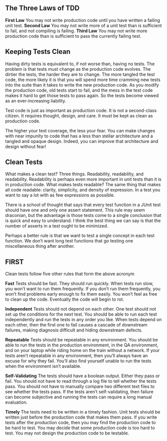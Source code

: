 ## The Three Laws of TDD

**First Law** You may not write production code until you have written a failing unit test. 
**Second Law** You may not write more of a unit test than is sufficient to fail, and not compiling is failing. 
**Third Law** You may not write more production code than is sufficient to pass the currently failing test.


## Keeping Tests Clean

Having dirty tests is equivalent to, if not worse than, having no tests. The problem is that tests must change as the production code evolves. The dirtier the tests, the harder they are to change. The more tangled the test code, the more likely it is that you will spend more time cramming new tests into the suite than it takes to write the new production code. As you modify the production code, old tests start to fail, and the mess in the test code makes it hard to get those tests to pass again. So the tests become viewed as an ever-increasing liability.

Test code is just as important as production code. It is not a second-class citizen. It requires thought, design, and care. It must be kept as clean as production code.

The higher your test coverage, the less your fear. You can make changes with near impunity to code that has a less than stellar architecture and a tangled and opaque design. Indeed, you can improve that architecture and design without fear!


## Clean Tests

What makes a clean test? Three things. Readability, readability, and readability. Readability is perhaps even more important in unit tests than it is in production code. What makes tests readable? The same thing that makes all code readable: clarity, simplicity, and density of expression. In a test you want to say a lot with as few expressions as possible.

There is a school of thought that says that every test function in a JUnit test should have one and only one assert statement. This rule may seem draconian, but the advantage is those tests come to a single conclusion that is quick and easy to understand. I think the best thing we can say is that the number of asserts in a test ought to be minimized.

Perhaps a better rule is that we want to test a single concept in each test function. We don’t want long test functions that go testing one miscellaneous thing after another.


## FIRST

Clean tests follow five other rules that form the above acronym

**Fast** 
Tests should be fast. They should run quickly. When tests run slow, you won’t want to run them frequently. If you don’t run them frequently, you won’t find problems early enough to fix them easily. You won’t feel as free to clean up the code. Eventually the code will begin to rot.

**Independent** 
Tests should not depend on each other. One test should not set up the conditions for the next test. You should be able to run each test independently and run the tests in any order you like. When tests depend on each other, then the first one to fail causes a cascade of downstream failures, making diagnosis difficult and hiding downstream defects.

**Repeatable** 
Tests should be repeatable in any environment. You should be able to run the tests in the production environment, in the QA environment, and on your laptop while riding home on the train without a network. If your tests aren’t repeatable in any environment, then you’ll always have an excuse for why they fail. You’ll also find yourself unable to run the tests when the environment isn’t available.

**Self-Validating** 
The tests should have a boolean output. Either they pass or fail. You should not have to read through a log file to tell whether the tests pass. You should not have to manually compare two different text files to see whether the tests pass. If the tests aren’t self-validating, then failure can become subjective and running the tests can require a long manual evaluation.

**Timely** 
The tests need to be written in a timely fashion. Unit tests should be written just before the production code that makes them pass. If you write tests after the production code, then you may find the production code to be hard to test. You may decide that some production code is too hard to test. You may not design the production code to be testable.